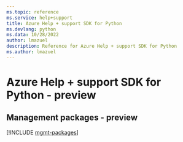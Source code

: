 ```yaml
---
ms.topic: reference
ms.service: help+support
title: Azure Help + support SDK for Python
ms.devlang: python
ms.data: 10/28/2022
author: lmazuel
description: Reference for Azure Help + support SDK for Python
ms.author: lmazuel
---
```

# Azure Help + support SDK for Python - preview

## Management packages - preview
[!INCLUDE [mgmt-packages](help-+-support-mgmt-index.md)]